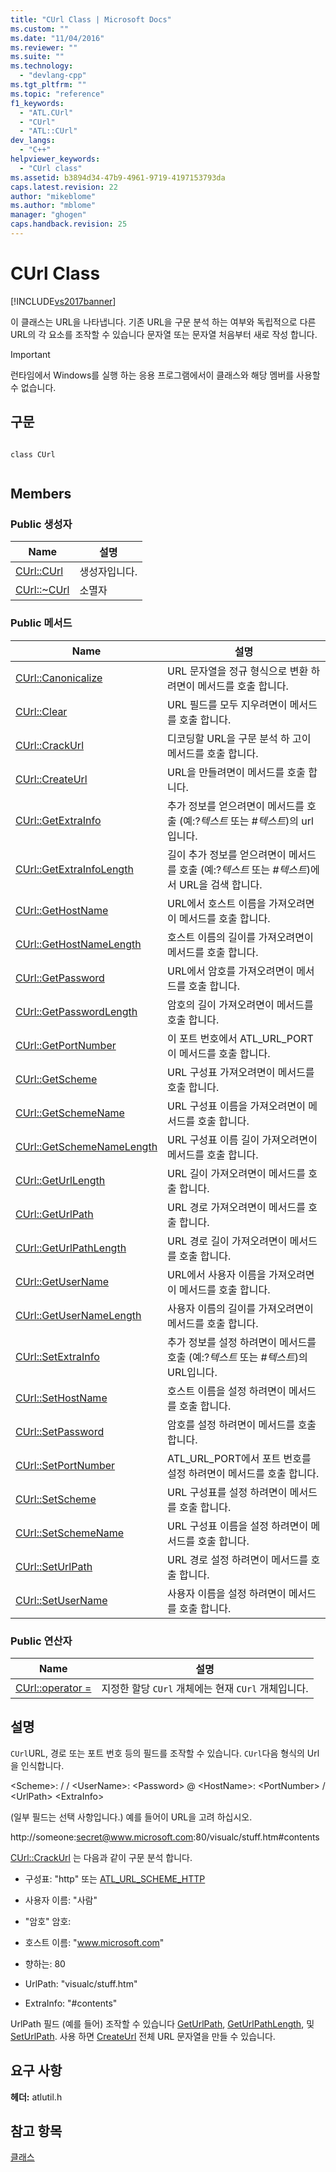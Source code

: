 ```yaml
---
title: "CUrl Class | Microsoft Docs"
ms.custom: ""
ms.date: "11/04/2016"
ms.reviewer: ""
ms.suite: ""
ms.technology: 
  - "devlang-cpp"
ms.tgt_pltfrm: ""
ms.topic: "reference"
f1_keywords: 
  - "ATL.CUrl"
  - "CUrl"
  - "ATL::CUrl"
dev_langs: 
  - "C++"
helpviewer_keywords: 
  - "CUrl class"
ms.assetid: b3894d34-47b9-4961-9719-4197153793da
caps.latest.revision: 22
author: "mikeblome"
ms.author: "mblome"
manager: "ghogen"
caps.handback.revision: 25
---
```

# CUrl Class
[!INCLUDE[vs2017banner](../../assembler/inline/includes/vs2017banner.md)]

이 클래스는 URL을 나타냅니다.  기존 URL을 구문 분석 하는 여부와 독립적으로 다른 URL의 각 요소를 조작할 수 있습니다 문자열 또는 문자열 처음부터 새로 작성 합니다.  
  
> [!IMPORTANT]
>  런타임에서 Windows를 실행 하는 응용 프로그램에서이 클래스와 해당 멤버를 사용할 수 없습니다.  
  
## 구문  
  
```  
  
class CUrl  
  
```  
  
## Members  
  
### Public 생성자  
  
|Name|설명|  
|----------|--------|  
|[CUrl::CUrl](../Topic/CUrl::CUrl.md)|생성자입니다.|  
|[CUrl::~CUrl](../Topic/CUrl::~CUrl.md)|소멸자|  
  
### Public 메서드  
  
|Name|설명|  
|----------|--------|  
|[CUrl::Canonicalize](../Topic/CUrl::Canonicalize.md)|URL 문자열을 정규 형식으로 변환 하려면이 메서드를 호출 합니다.|  
|[CUrl::Clear](../Topic/CUrl::Clear.md)|URL 필드를 모두 지우려면이 메서드를 호출 합니다.|  
|[CUrl::CrackUrl](../Topic/CUrl::CrackUrl.md)|디코딩할 URL을 구문 분석 하 고이 메서드를 호출 합니다.|  
|[CUrl::CreateUrl](../Topic/CUrl::CreateUrl.md)|URL을 만들려면이 메서드를 호출 합니다.|  
|[CUrl::GetExtraInfo](../Topic/CUrl::GetExtraInfo.md)|추가 정보를 얻으려면이 메서드를 호출 \(예:?*텍스트* 또는 \#*텍스트*\)의 url입니다.|  
|[CUrl::GetExtraInfoLength](../Topic/CUrl::GetExtraInfoLength.md)|길이 추가 정보를 얻으려면이 메서드를 호출 \(예:?*텍스트* 또는 \#*텍스트*\)에서 URL을 검색 합니다.|  
|[CUrl::GetHostName](../Topic/CUrl::GetHostName.md)|URL에서 호스트 이름을 가져오려면이 메서드를 호출 합니다.|  
|[CUrl::GetHostNameLength](../Topic/CUrl::GetHostNameLength.md)|호스트 이름의 길이를 가져오려면이 메서드를 호출 합니다.|  
|[CUrl::GetPassword](../Topic/CUrl::GetPassword.md)|URL에서 암호를 가져오려면이 메서드를 호출 합니다.|  
|[CUrl::GetPasswordLength](../Topic/CUrl::GetPasswordLength.md)|암호의 길이 가져오려면이 메서드를 호출 합니다.|  
|[CUrl::GetPortNumber](../Topic/CUrl::GetPortNumber.md)|이 포트 번호에서 ATL\_URL\_PORT이 메서드를 호출 합니다.|  
|[CUrl::GetScheme](../Topic/CUrl::GetScheme.md)|URL 구성표 가져오려면이 메서드를 호출 합니다.|  
|[CUrl::GetSchemeName](../Topic/CUrl::GetSchemeName.md)|URL 구성표 이름을 가져오려면이 메서드를 호출 합니다.|  
|[CUrl::GetSchemeNameLength](../Topic/CUrl::GetSchemeNameLength.md)|URL 구성표 이름 길이 가져오려면이 메서드를 호출 합니다.|  
|[CUrl::GetUrlLength](../Topic/CUrl::GetUrlLength.md)|URL 길이 가져오려면이 메서드를 호출 합니다.|  
|[CUrl::GetUrlPath](../Topic/CUrl::GetUrlPath.md)|URL 경로 가져오려면이 메서드를 호출 합니다.|  
|[CUrl::GetUrlPathLength](../Topic/CUrl::GetUrlPathLength.md)|URL 경로 길이 가져오려면이 메서드를 호출 합니다.|  
|[CUrl::GetUserName](../Topic/CUrl::GetUserName.md)|URL에서 사용자 이름을 가져오려면이 메서드를 호출 합니다.|  
|[CUrl::GetUserNameLength](../Topic/CUrl::GetUserNameLength.md)|사용자 이름의 길이를 가져오려면이 메서드를 호출 합니다.|  
|[CUrl::SetExtraInfo](../Topic/CUrl::SetExtraInfo.md)|추가 정보를 설정 하려면이 메서드를 호출 \(예:?*텍스트* 또는 \#*텍스트*\)의 URL입니다.|  
|[CUrl::SetHostName](../Topic/CUrl::SetHostName.md)|호스트 이름을 설정 하려면이 메서드를 호출 합니다.|  
|[CUrl::SetPassword](../Topic/CUrl::SetPassword.md)|암호를 설정 하려면이 메서드를 호출 합니다.|  
|[CUrl::SetPortNumber](../Topic/CUrl::SetPortNumber.md)|ATL\_URL\_PORT에서 포트 번호를 설정 하려면이 메서드를 호출 합니다.|  
|[CUrl::SetScheme](../Topic/CUrl::SetScheme.md)|URL 구성표를 설정 하려면이 메서드를 호출 합니다.|  
|[CUrl::SetSchemeName](../Topic/CUrl::SetSchemeName.md)|URL 구성표 이름을 설정 하려면이 메서드를 호출 합니다.|  
|[CUrl::SetUrlPath](../Topic/CUrl::SetUrlPath.md)|URL 경로 설정 하려면이 메서드를 호출 합니다.|  
|[CUrl::SetUserName](../Topic/CUrl::SetUserName.md)|사용자 이름을 설정 하려면이 메서드를 호출 합니다.|  
  
### Public 연산자  
  
|Name|설명|  
|----------|--------|  
|[CUrl::operator \=](../Topic/CUrl::operator%20=.md)|지정한 할당 `CUrl` 개체에는 현재 `CUrl` 개체입니다.|  
  
## 설명  
 `CUrl`URL, 경로 또는 포트 번호 등의 필드를 조작할 수 있습니다.  `CUrl`다음 형식의 Url을 인식합니다.  
  
 \<Scheme\>: \/ \/ \<UserName\>: \<Password\> @ \<HostName\>: \<PortNumber\> \/ \<UrlPath\> \<ExtraInfo\>  
  
 \(일부 필드는 선택 사항입니다.\) 예를 들어이 URL을 고려 하십시오.  
  
 http:\/\/someone:secret@www.microsoft.com:80\/visualc\/stuff.htm\#contents  
  
 [CUrl::CrackUrl](../Topic/CUrl::CrackUrl.md) 는 다음과 같이 구문 분석 합니다.  
  
-   구성표: "http" 또는  [ATL\_URL\_SCHEME\_HTTP](../Topic/ATL_URL_SCHEME.md)  
  
-   사용자 이름: "사람"  
  
-   "암호" 암호:  
  
-   호스트 이름: "www.microsoft.com"  
  
-   향하는: 80  
  
-   UrlPath: "visualc\/stuff.htm"  
  
-   ExtraInfo: "\#contents"  
  
 UrlPath 필드 \(예를 들어\) 조작할 수 있습니다  [GetUrlPath](../Topic/CUrl::GetUrlPath.md),  [GetUrlPathLength](../Topic/CUrl::GetUrlPathLength.md), 및  [SetUrlPath](../Topic/CUrl::SetUrlPath.md).  사용 하면  [CreateUrl](../Topic/CUrl::CreateUrl.md) 전체 URL 문자열을 만들 수 있습니다.  
  
## 요구 사항  
 **헤더:** atlutil.h  
  
## 참고 항목  
 [클래스](../../atl/reference/atl-classes.md)